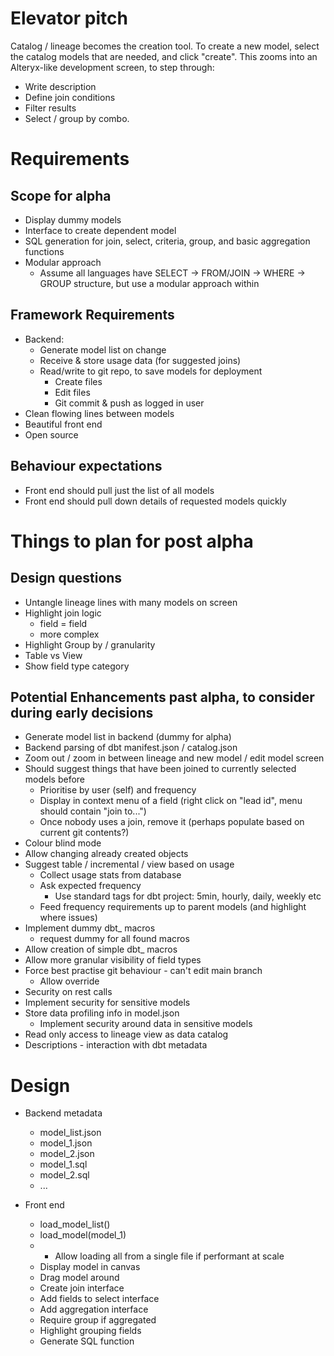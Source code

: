 # Elevator pitch
Catalog / lineage becomes the creation tool. To create a new model, select the catalog models that are needed, and click "create".
This zooms into an Alteryx-like development screen, to step through:
- Write description
- Define join conditions
- Filter results
- Select / group by combo.

# Requirements
## Scope for alpha
- Display dummy models
- Interface to create dependent model
- SQL generation for join, select, criteria, group, and basic aggregation functions
- Modular approach
    - Assume all languages have SELECT -> FROM/JOIN -> WHERE -> GROUP structure, but use a modular approach within

## Framework Requirements
- Backend:
    - Generate model list on change
    - Receive & store usage data (for suggested joins)
    - Read/write to git repo, to save models for deployment
        - Create files
        - Edit files
        - Git commit & push as logged in user
- Clean flowing lines between models
- Beautiful front end
- Open source

## Behaviour expectations
- Front end should pull just the list of all models
- Front end should pull down details of requested models quickly

# Things to plan for post alpha

## Design questions
- Untangle lineage lines with many models on screen
- Highlight join logic
    - field = field
    - more complex
- Highlight Group by / granularity
- Table vs View
- Show field type category

## Potential Enhancements past alpha, to consider during early decisions
- Generate model list in backend (dummy for alpha)
- Backend parsing of dbt manifest.json / catalog.json
- Zoom out / zoom in between lineage and new model / edit model screen
- Should suggest things that have been joined to currently selected models before
    - Prioritise by user (self) and frequency
    - Display in context menu of a field (right click on "lead id", menu should contain "join to...")
    - Once nobody uses a join, remove it (perhaps populate based on current git contents?)
- Colour blind mode
- Allow changing already created objects
- Suggest table / incremental / view based on usage
    - Collect usage stats from database
    - Ask expected frequency
        - Use standard tags for dbt project: 5min, hourly, daily, weekly etc
    - Feed frequency requirements up to parent models (and highlight where issues)
- Implement dummy dbt_ macros
    - request dummy for all found macros
- Allow creation of simple dbt_ macros
- Allow more granular visibility of field types
- Force best practise git behaviour - can't edit main branch
    - Allow override
- Security on rest calls
- Implement security for sensitive models
- Store data profiling info in model.json
    - Implement security around data in sensitive models
- Read only access to lineage view as data catalog
- Descriptions - interaction with dbt metadata

# Design
- Backend metadata
    - model_list.json
    - model_1.json
    - model_2.json
    - model_1.sql
    - model_2.sql
    - ...

- Front end
    - load_model_list()
    - load_model(model_1)
    - - Allow loading all from a single file if performant at scale
    - Display model in canvas
    - Drag model around
    - Create join interface
    - Add fields to select interface
    - Add aggregation interface
    - Require group if aggregated
    - Highlight grouping fields
    - Generate SQL function
